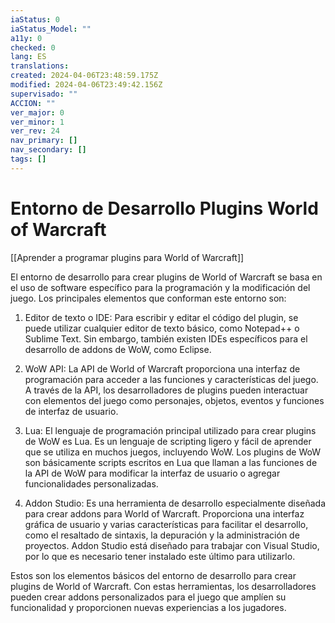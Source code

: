 ```yaml
---
iaStatus: 0
iaStatus_Model: ""
a11y: 0
checked: 0
lang: ES
translations: 
created: 2024-04-06T23:48:59.175Z
modified: 2024-04-06T23:49:42.156Z
supervisado: ""
ACCION: ""
ver_major: 0
ver_minor: 1
ver_rev: 24
nav_primary: []
nav_secondary: []
tags: []
---
```

# Entorno de Desarrollo Plugins World of Warcraft

[[Aprender a programar plugins para World of Warcraft]]

El entorno de desarrollo para crear plugins de World of Warcraft se basa en el uso de software específico para la programación y la modificación del juego. Los principales elementos que conforman este entorno son:

1. Editor de texto o IDE: Para escribir y editar el código del plugin, se puede utilizar cualquier editor de texto básico, como Notepad++ o Sublime Text. Sin embargo, también existen IDEs específicos para el desarrollo de addons de WoW, como Eclipse.

2. WoW API: La API de World of Warcraft proporciona una interfaz de programación para acceder a las funciones y características del juego. A través de la API, los desarrolladores de plugins pueden interactuar con elementos del juego como personajes, objetos, eventos y funciones de interfaz de usuario.

3. Lua: El lenguaje de programación principal utilizado para crear plugins de WoW es Lua. Es un lenguaje de scripting ligero y fácil de aprender que se utiliza en muchos juegos, incluyendo WoW. Los plugins de WoW son básicamente scripts escritos en Lua que llaman a las funciones de la API de WoW para modificar la interfaz de usuario o agregar funcionalidades personalizadas.

4. Addon Studio: Es una herramienta de desarrollo especialmente diseñada para crear addons para World of Warcraft. Proporciona una interfaz gráfica de usuario y varias características para facilitar el desarrollo, como el resaltado de sintaxis, la depuración y la administración de proyectos. Addon Studio está diseñado para trabajar con Visual Studio, por lo que es necesario tener instalado este último para utilizarlo.

Estos son los elementos básicos del entorno de desarrollo para crear plugins de World of Warcraft. Con estas herramientas, los desarrolladores pueden crear addons personalizados para el juego que amplíen su funcionalidad y proporcionen nuevas experiencias a los jugadores.
